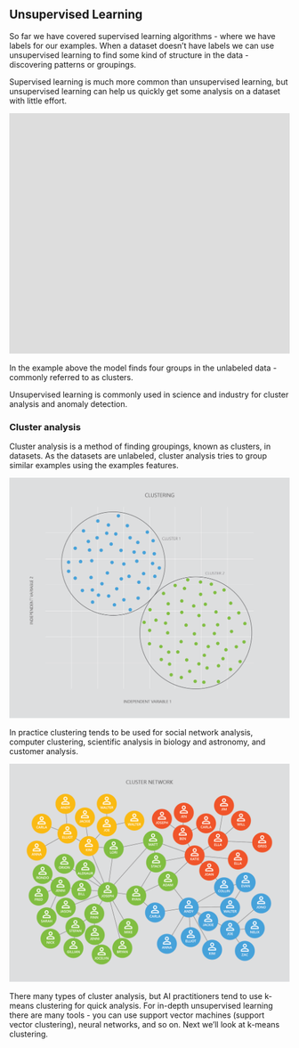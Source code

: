 ## Unsupervised Learning

So far we have covered supervised learning algorithms - where we have labels for our examples. When a dataset doesn’t have labels we can use unsupervised learning to find some kind of structure in the data - discovering patterns or groupings.

Supervised learning is much more common than unsupervised learning, but unsupervised learning can help us quickly get some analysis on a dataset with little effort.

![7.1 ClusteringAnimated](../media/7.1_ClusteringAnimated.gif)

In the example above the model finds four groups in the unlabeled data - commonly referred to as clusters.

Unsupervised learning is commonly used in science and industry for cluster analysis and anomaly detection.

### Cluster analysis

Cluster analysis is a method of finding groupings, known as clusters, in datasets. As the datasets are unlabeled, cluster analysis tries to group similar examples using the examples features.

![7.1 cluster (1)](../media/7.1_cluster__1_.png)

In practice clustering tends to be used for social network analysis, computer clustering, scientific analysis in biology and astronomy, and customer analysis.

![7.1 ClusterNetwork](../media/7.1_ClusterNetwork.png)

There many types of cluster analysis, but AI practitioners tend to use k-means clustering for quick analysis. For in-depth unsupervised learning there are many tools - you can use support vector machines (support vector clustering), neural networks, and so on. Next we’ll look at k-means clustering.
